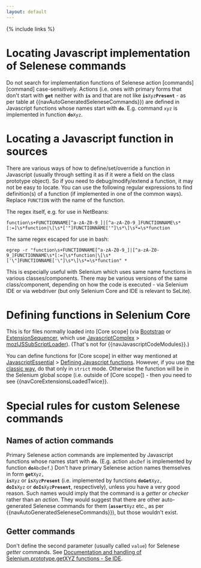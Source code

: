 ```yaml
---
layout: default
---
```

{% include links %}

# Locating Javascript implementation of Selenese commands
Do not search for implementation functions of Selenese action [commands][command] case-sensitively. Actions (i.e. ones with primary forms that don't start with **`get`** neither with **`is`** and that are not like <code><strong>is</strong>Xyz<strong>Present</strong></code> - as per table at {{navAutoGeneratedSeleneseCommands}}) are defined in Javascript functions whose names start with **`do`**. E.g. command `xyz` is implemented in function <code><strong>do</strong>Xyz</code>.

# Locating a Javascript function in sources #
There are various ways of how to define/set/override a function in Javascript (usually through setting it as if it were a field on the class prototype object). So if you need to debug/modify/extend a function, it may not be easy to locate. You can use the following regular expressions to find definition(s) of a function (if implemented in one of the common ways). Replace `FUNCTION` with the name of the function.

The regex itself, e.g. for use in NetBeans:

```
function\s+FUNCTIONNAME[^a-zA-Z0-9_]|[^a-zA-Z0-9_]FUNCTIONNAME\s*[:=]\s*function|\[\s*['"]FUNCTIONNAME['"]\s*\]\s*=\s*function
```

The same regex escaped for use in bash:

```
egrep -r "function\s+FUNCTIONNAME[^a-zA-Z0-9_]|[^a-zA-Z0-9_]FUNCTIONNAME\s*[:=]\s*function|\[\s*['\"]FUNCTIONNAME['\"]\s*\]\s*=\s*function" *
```

This is especially useful with Selenium which uses same name functions in various classes/components. There may be various versions of the same class/component, depending on how the code is executed - via Selenium IDE or via webdriver (but only Selenium Core and IDE is relevant to SeLite).

# Defining functions in Selenium Core #
This is for files normally loaded into [Core scope] (via [Bootstrap](Bootstrap) or [ExtensionSequencer](ExtensionSequencer), which use [JavascriptComplex](JavascriptComplex) > [mozIJSSubScriptLoader](JavascriptComplex#mozIJSSubScriptLoader)). (That's not for {{navJavascriptCodeModules}}.)

You can define functions for [Core scope] in either way mentioned at [JavascriptEssential](JavascriptEssential) > [Defining Javascript functions](JavascriptEssential#defining-javascript-functions). However, if you use [the classic way](JavascriptEssential#the-classic-way), do that only in `strict` mode. Otherwise the function will be in the Selenium global scope (i.e. outside of [Core scope]) - then you need to see {{navCoreExtensionsLoadedTwice}}.

# Special rules for custom Selenese commands #

## Names of action commands ##
Primary Selenese action commands are implemented by Javascript functions whose names start with **`do`**. (E.g. action `abcDef` is implemented by function <code><strong>do</strong>AbcDef</code>.) Don't have primary Selenese action names themselves in form <code><strong>get</strong>Xyz, <strong>is</strong>Xyz</code> or <code><strong>is</strong>Xyz<strong>Present</strong></code>  (i.e. implemented by functions <code><strong>doGet</strong>Xyz, <strong>doIs</strong>Xyz</code> or <code><strong>doIs</strong>Xyz<strong>Present</strong></code>, respectively), unless you have a very good reason. Such names would imply that the command is a _getter_ or _checker_ rather than an _action_. They would suggest that there are other auto-generated Selenese commands for them (<code><strong>assert</strong>Xyz</code> etc., as per {{navAutoGeneratedSeleneseCommands}}), but those wouldn't exist.

## Getter commands ##
Don't define the second parameter (usually called `value`) for Selenese _getter_ commands. See [Documentation and handling of Selenium.prototype.getXYZ functions - Se IDE](https://github.com/SeleniumHQ/selenium/issues/1635).